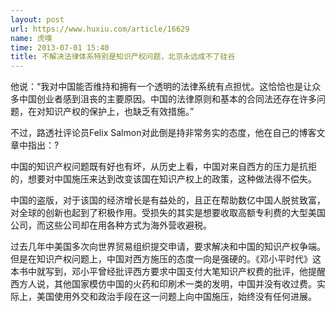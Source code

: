 ```yaml
---
layout: post
url: https://www.huxiu.com/article/16629
name: 虎嗅
time: 2013-07-01 15:40
title: 不解决法律体系特别是知识产权问题，北京永远成不了硅谷
---
```

他说：“我对中国能否维持和拥有一个透明的法律系统有点担忧。这恰恰也是让众多中国创业者感到沮丧的主要原因。中国的法律原则和基本的合同法还存在许多问题，在对知识产权的保护上，也缺乏有效措施。”

不过，路透社评论员Felix Salmon对此倒是持非常务实的态度，他在自己的博客文章中指出：?

中国的知识产权问题既有好也有坏，从历史上看，中国对来自西方的压力是抗拒的，想要对中国施压来达到改变该国在知识产权上的政策，这种做法得不偿失。

中国的盗版，对于该国的经济增长是有益处的，且正在帮助数亿中国人脱贫致富，对全球的创新也起到了积极作用。受损失的其实是想要收取高额专利费的大型美国公司，而这些公司却在用各种方式为海外营收避税。

过去几年中美国多次向世界贸易组织提交申请，要求解决和中国的知识产权争端。但是在知识产权问题上，中国对西方施压的态度一向是强硬的。《邓小平时代》这本书中就写到，邓小平曾经批评西方要求中国支付大笔知识产权费的批评，他提醒西方人说，其他国家模仿中国的火药和印刷术一类的发明，中国并没有收过费。实际上，美国使用外交和政治手段在这一问题上向中国施压，始终没有任何进展。

